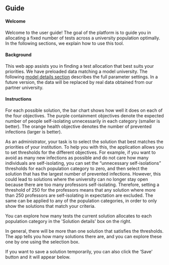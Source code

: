 ## Guide

#### Welcome
Welcome to the user guide! The goal of the platform is to guide you in allocating a fixed number of tests across a university population optimally. In the following sections, we explain how to use this tool.

#### Background
This web app assists you in finding a test allocation that best suits your priorities. We have preloaded data matching a model university. The following [model details section](#modeldetails) describes the full parameter settings. In a future version, the data will be replaced by real data obtained from our partner university.

#### Instructions
For each possible solution, the bar chart shows how well it does on each of the four objectives. The purple containment objectives denote the expected number of people self-isolating unnecessarily in each category (smaller is better). The orange health objective denotes the number of prevented infections (larger is better).

As an administrator, your task is to select the solution that best matches the priorities of your institution. To help you with this, the application allows you to set thresholds for the different objectives.  For example, if you want to avoid as many new infections as possible and do not care how many individuals are self-isolating, you can set the “unnecessary self-isolations” thresholds for each population category to zero, and then select the solution that has the largest number of prevented infections. However, this could lead to solutions where the university can no longer stay open because there are too many professors self-isolating. Therefore, setting a threshold of 250 for the professors means that any solution where more than 250 professors are self-isolating in expectation are excluded. The same can be applied to any of the population categories, in order to only show the solutions that match your criteria. 

You can explore how many tests the current solution allocates to each population category in the 'Solution details' box on the right.

In general, there will be more than one solution that satisfies the thresholds. The app tells you how many solutions there are, and you can explore these one by one using the selection box.

If you want to save a solution temporarily, you can also click the ‘Save’ button and it will appear below.
